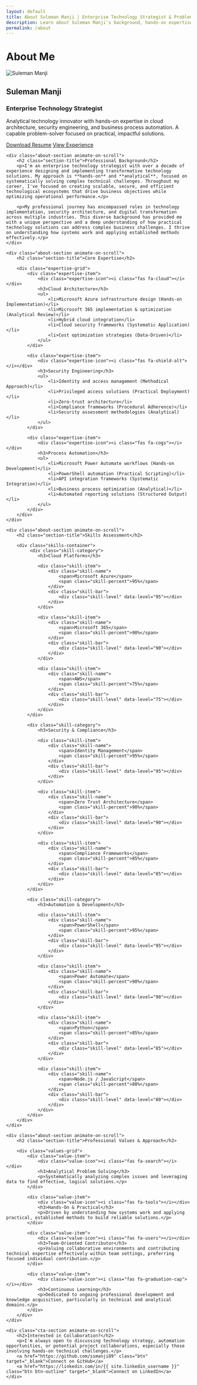 ```yaml
---
layout: default
title: About Suleman Manji | Enterprise Technology Strategist & Problem Solver
description: Learn about Suleman Manji's background, hands-on expertise in cloud architecture, security engineering, and process automation. An analytical and team-oriented problem-solver focused on practical solutions. Keywords: Suleman Manji, about, technology strategist, cloud architecture, security engineering, process automation, problem-solver, analytical, hands-on, team-oriented, technical specialist, Microsoft Azure, Microsoft 365.
permalink: /about
---
```


<div class="about-header animate-on-scroll">
    <h1 class="section-title">About Me</h1>
</div>

<div class="about-content">
    <div class="profile-container animate-on-scroll">
        <img src="/images/sulemanji-profile.png" alt="Suleman Manji" class="profile-image">
        <div class="profile-content">
            <h2>Suleman Manji</h2>
            <h3>Enterprise Technology Strategist</h3>
            <p class="lead-text">Analytical technology innovator with hands-on expertise in cloud architecture, security engineering, and business process automation. A capable problem-solver focused on practical, impactful solutions.</p>
            <div class="profile-cta">
                <a href="/assets/SulemanManji_Resume.pdf" class="btn" target="_blank">Download Resume</a>
                <a href="/experience" class="btn btn-outline">View Experience</a>
            </div>
        </div>
    </div>
    
    <div class="about-section animate-on-scroll">
        <h2 class="section-title">Professional Background</h2>
        <p>I'm an enterprise technology strategist with over a decade of experience designing and implementing transformative technology solutions. My approach is **hands-on** and **analytical**, focused on systematically solving complex technical challenges. Throughout my career, I've focused on creating scalable, secure, and efficient technological ecosystems that drive business objectives while optimizing operational performance.</p>
        
        <p>My professional journey has encompassed roles in technology implementation, security architecture, and digital transformation across multiple industries. This diverse background has provided me with a unique perspective and a deep understanding of how practical technology solutions can address complex business challenges. I thrive on understanding how systems work and applying established methods effectively.</p>
    </div>
    
    <div class="about-section animate-on-scroll">
        <h2 class="section-title">Core Expertise</h2>
        
        <div class="expertise-grid">
            <div class="expertise-item">
                <div class="expertise-icon"><i class="fas fa-cloud"></i></div>
                <h3>Cloud Architecture</h3>
                <ul>
                    <li>Microsoft Azure infrastructure design (Hands-on Implementation)</li>
                    <li>Microsoft 365 implementation & optimization (Analytical Review)</li>
                    <li>Hybrid cloud integration</li>
                    <li>Cloud security frameworks (Systematic Application)</li>
                    <li>Cost optimization strategies (Data-Driven)</li>
                </ul>
            </div>
            
            <div class="expertise-item">
                <div class="expertise-icon"><i class="fas fa-shield-alt"></i></div>
                <h3>Security Engineering</h3>
                <ul>
                    <li>Identity and access management (Methodical Approach)</li>
                    <li>Privileged access solutions (Practical Deployment)</li>
                    <li>Zero-trust architecture</li>
                    <li>Compliance frameworks (Procedural Adherence)</li>
                    <li>Security assessment methodologies (Analytical)</li>
                </ul>
            </div>
            
            <div class="expertise-item">
                <div class="expertise-icon"><i class="fas fa-cogs"></i></div>
                <h3>Process Automation</h3>
                <ul>
                    <li>Microsoft Power Automate workflows (Hands-on Development)</li>
                    <li>PowerShell automation (Practical Scripting)</li>
                    <li>API integration frameworks (Systematic Integration)</li>
                    <li>Business process optimization (Analytical)</li>
                    <li>Automated reporting solutions (Structured Output)</li>
                </ul>
            </div>
        </div>
    </div>
    
    <div class="about-section animate-on-scroll">
        <h2 class="section-title">Skills Assessment</h2>
        
        <div class="skills-container">
             <div class="skill-category">
                <h3>Cloud Platforms</h3>
                
                <div class="skill-item">
                    <div class="skill-name">
                        <span>Microsoft Azure</span>
                        <span class="skill-percent">95%</span>
                    </div>
                    <div class="skill-bar">
                        <div class="skill-level" data-level="95"></div>
                    </div>
                </div>
                
                <div class="skill-item">
                    <div class="skill-name">
                        <span>Microsoft 365</span>
                        <span class="skill-percent">90%</span>
                    </div>
                    <div class="skill-bar">
                        <div class="skill-level" data-level="90"></div>
                    </div>
                </div>
                
                <div class="skill-item">
                    <div class="skill-name">
                        <span>AWS</span>
                        <span class="skill-percent">75%</span>
                    </div>
                    <div class="skill-bar">
                        <div class="skill-level" data-level="75"></div>
                    </div>
                </div>
            </div>
            
            <div class="skill-category">
                <h3>Security & Compliance</h3>
                
                <div class="skill-item">
                    <div class="skill-name">
                        <span>Identity Management</span>
                        <span class="skill-percent">95%</span>
                    </div>
                    <div class="skill-bar">
                        <div class="skill-level" data-level="95"></div>
                    </div>
                </div>
                
                <div class="skill-item">
                    <div class="skill-name">
                        <span>Zero Trust Architecture</span>
                        <span class="skill-percent">90%</span>
                    </div>
                    <div class="skill-bar">
                        <div class="skill-level" data-level="90"></div>
                    </div>
                </div>
                
                <div class="skill-item">
                    <div class="skill-name">
                        <span>Compliance Frameworks</span>
                        <span class="skill-percent">85%</span>
                    </div>
                    <div class="skill-bar">
                        <div class="skill-level" data-level="85"></div>
                    </div>
                </div>
            </div>
            
            <div class="skill-category">
                <h3>Automation & Development</h3>
                
                <div class="skill-item">
                    <div class="skill-name">
                        <span>PowerShell</span>
                        <span class="skill-percent">95%</span>
                    </div>
                    <div class="skill-bar">
                        <div class="skill-level" data-level="95"></div>
                    </div>
                </div>
                
                <div class="skill-item">
                    <div class="skill-name">
                        <span>Power Automate</span>
                        <span class="skill-percent">90%</span>
                    </div>
                    <div class="skill-bar">
                        <div class="skill-level" data-level="90"></div>
                    </div>
                </div>
                
                <div class="skill-item">
                    <div class="skill-name">
                        <span>Python</span>
                        <span class="skill-percent">85%</span>
                    </div>
                    <div class="skill-bar">
                        <div class="skill-level" data-level="85"></div>
                    </div>
                </div>
                
                <div class="skill-item">
                    <div class="skill-name">
                        <span>Node.js / JavaScript</span>
                        <span class="skill-percent">80%</span>
                    </div>
                    <div class="skill-bar">
                        <div class="skill-level" data-level="80"></div>
                    </div>
                </div>
            </div>
        </div>
    </div>
    
    <div class="about-section animate-on-scroll">
        <h2 class="section-title">Professional Values & Approach</h2>
        
        <div class="values-grid">
            <div class="value-item">
                <div class="value-icon"><i class="fas fa-search"></i></div>
                <h3>Analytical Problem Solving</h3>
                <p>Systematically analyzing complex issues and leveraging data to find effective, logical solutions.</p>
            </div>
            
            <div class="value-item">
                <div class="value-icon"><i class="fas fa-tools"></i></div>
                <h3>Hands-On & Practical</h3>
                <p>Driven by understanding how systems work and applying practical, established methods to build reliable solutions.</p>
            </div>

            <div class="value-item">
                <div class="value-icon"><i class="fas fa-users"></i></div>
                <h3>Team-Oriented Contributor</h3>
                <p>Valuing collaborative environments and contributing technical expertise effectively within team settings, preferring focused individual contribution.</p>
            </div>
            
            <div class="value-item">
                <div class="value-icon"><i class="fas fa-graduation-cap"></i></div>
                <h3>Continuous Learning</h3>
                <p>Dedicated to ongoing professional development and knowledge acquisition, particularly in technical and analytical domains.</p>
            </div>
        </div>
    </div>
    
    <div class="cta-section animate-on-scroll">
        <h2>Interested in Collaboration?</h2>
        <p>I'm always open to discussing technology strategy, automation opportunities, or potential project collaborations, especially those involving hands-on technical challenges.</p>
        <a href="https://github.com/ssmanji89" class="btn" target="_blank">Connect on GitHub</a>
        <a href="https://linkedin.com/in/{{ site.linkedin_username }}" class="btn btn-outline" target="_blank">Connect on LinkedIn</a>
    </div>
</div>

<div class="dark-mode-toggle">
    <i class="fas fa-moon"></i>
</div>
